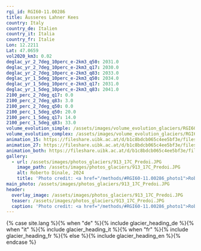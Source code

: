 ```yaml
---
rgi_id: RGI60-11.00286
title: Äusseres Lahner Kees
country: Italy
country_de: Italien
country_it: Italia
country_fr: Italie
Lon: 12.2211
Lat: 47.0659
vol2020_km3: 0.02
deglac_yr_2_7deg_10perc_e-2km3_q50: 2031.0
deglac_yr_2_7deg_10perc_e-2km3_q17: 2030.0
deglac_yr_2_7deg_10perc_e-2km3_q83: 2033.0
deglac_yr_1_5deg_10perc_e-2km3_q50: 2034.0
deglac_yr_1_5deg_10perc_e-2km3_q17: 2031.0
deglac_yr_1_5deg_10perc_e-2km3_q83: 2041.0
2100_perc_2_7deg_q17: 0.0
2100_perc_2_7deg_q83: 3.0
2100_perc_2_7deg_q50: 0.0
2100_perc_1_5deg_q50: 20.0
2100_perc_1_5deg_q17: 14.0
2100_perc_1_5deg_q83: 33.0
volume_evolution_simple: /assets/images/volume_evolution_glaciers/RGI60-11.00286_simple_en.png
volume_evolution_complex: /assets/images/volume_evolution_glaciers/RGI60-11.00286_complex_en.png
animation_15: https://fileshare.uibk.ac.at/d/b1c8bdcb065c4ee5bf3e/files/?p=%2FRGI60-11.00286_%2B1.5%C2%B0C.mp4&dl=1
animation_27: https://fileshare.uibk.ac.at/d/b1c8bdcb065c4ee5bf3e/files/?p=%2FRGI60-11.00286_%2B2.7%C2%B0C.mp4&dl=1
animation_both: https://fileshare.uibk.ac.at/d/b1c8bdcb065c4ee5bf3e/files/?p=%2FRGI60-11.00286_both.mp4&dl=1
gallery:
  - url: /assets/images/photos_glaciers/913_17C_Predoi.JPG
    image_path: /assets/images/photos_glaciers/913_17C_Predoi.JPG
    alt: Roberto Dinale, 2024
    title: 'Photo credit: <a href="/methods/#RGI60-11.00286_photo1">Roberto Dinale, 2024</a>'
main_photo: /assets/images/photos_glaciers/913_17C_Predoi.JPG
header:
  overlay_image: /assets/images/photos_glaciers/913_17C_Predoi.JPG
  teaser: /assets/images/photos_glaciers/913_17C_Predoi.JPG
  caption: 'Photo credit: <a href="/methods/#RGI60-11.00286_photo1">Roberto Dinale, 2024</a>'
---
```

{% case site.lang %}{% when "de" %}{% include glacier_heading_de %}{% when "it" %}{% include glacier_heading_it %}{% when "fr" %}{% include glacier_heading_fr %}{% else %}{% include glacier_heading_en %}{% endcase %}